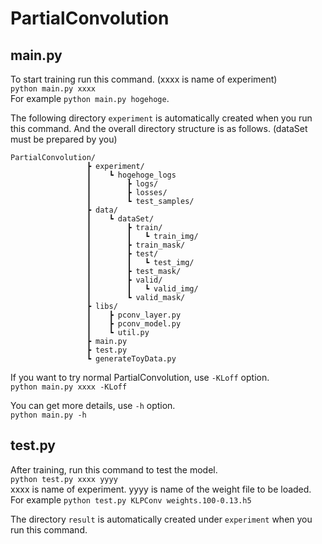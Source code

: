 # PartialConvolution

## main.py  
To start training run this command. (xxxx is name of experiment)  
`python main.py xxxx`  
For example `python main.py hogehoge`.  
  
The following directory `experiment` is automatically created when you run this command.
And the overall directory structure is as follows. (dataSet must be prepared by you)
```
PartialConvolution/
                 ┣ experiment/
                 ┃    ┗ hogehoge_logs
                 ┃        ┣ logs/
                 ┃        ┣ losses/
                 ┃        ┗ test_samples/
                 ┣ data/
                 ┃    ┗ dataSet/
                 ┃        ┣ train/
                 ┃        ┃   ┗ train_img/
                 ┃        ┣ train_mask/
                 ┃        ┣ test/
                 ┃        ┃   ┗ test_img/
                 ┃        ┣ test_mask/
                 ┃        ┣ valid/
                 ┃        ┃   ┗ valid_img/
                 ┃        ┗ valid_mask/
                 ┣ libs/
                 ┃    ┣ pconv_layer.py
                 ┃    ┣ pconv_model.py
                 ┃    ┗ util.py
                 ┣ main.py
                 ┣ test.py
                 ┗ generateToyData.py
```
  
If you want to try normal PartialConvolution, use `-KLoff` option.  
`python main.py xxxx -KLoff`  
  
You can get more details, use `-h` option.   
`python main.py -h`  
  
  
## test.py  
After training, run this command to test the model.  
`python test.py xxxx yyyy`  
xxxx is name of experiment. yyyy is name of the weight file to be loaded.  
For example
`python test.py KLPConv weights.100-0.13.h5`
  
The directory `result` is automatically created under `experiment` when you run this command.
  
